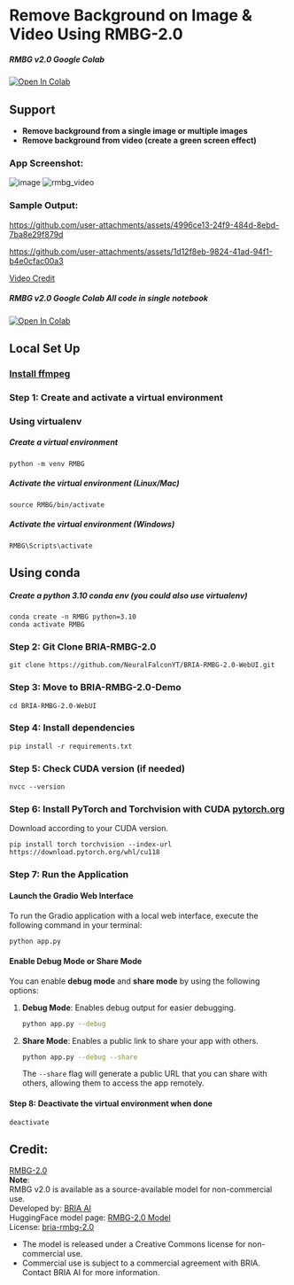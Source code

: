 # Remove Background on Image & Video Using RMBG-2.0
##### RMBG v2.0 Google Colab
[![Open In Colab](https://colab.research.google.com/assets/colab-badge.svg)](https://colab.research.google.com/github/NeuralFalconYT/BRIA-RMBG-2.0-WebUI/blob/main/rmbg_2.0.ipynb) <br>

## Support

- **Remove background from a single image or multiple images**
- **Remove background from video (create a green screen effect)**
  <br>
### App Screenshot: 
![image](https://github.com/user-attachments/assets/53654f9e-7387-4e5a-a273-c09fddf4d687)
![rmbg_video](https://github.com/user-attachments/assets/991951eb-7a8e-47f3-8751-989daed37d1e)

### Sample Output:
https://github.com/user-attachments/assets/4996ce13-24f9-484d-8ebd-7ba8e29f879d


https://github.com/user-attachments/assets/1d12f8eb-9824-41ad-94f1-b4e0cfac00a3

[Video Credit](https://pixabay.com/videos/woman-hair-drying-bathroom-bathe-37325/)


##### RMBG v2.0 Google Colab All code in single notebook
[![Open In Colab](https://colab.research.google.com/assets/colab-badge.svg)](https://colab.research.google.com/github/NeuralFalconYT/BRIA-RMBG-2.0-WebUI/blob/main/rmbg_2.0_embedded.ipynb) <br>

## Local Set Up
### [Install ffmpeg](https://www.youtube.com/watch?v=JR36oH35Fgg)
### Step 1: Create and activate a virtual environment
### Using virtualenv
##### Create a virtual environment
```
python -m venv RMBG
```
##### Activate the virtual environment (Linux/Mac)
```
source RMBG/bin/activate
```
##### Activate the virtual environment (Windows)
```
RMBG\Scripts\activate
```
## Using conda
##### Create a python 3.10 conda env (you could also use virtualenv)
```
conda create -n RMBG python=3.10
conda activate RMBG
```
### Step 2: Git Clone BRIA-RMBG-2.0
```
git clone https://github.com/NeuralFalconYT/BRIA-RMBG-2.0-WebUI.git
```
### Step 3: Move to BRIA-RMBG-2.0-Demo
```
cd BRIA-RMBG-2.0-WebUI
```
### Step 4: Install dependencies
```
pip install -r requirements.txt
```
### Step 5: Check CUDA version (if needed)
```
nvcc --version
```
### Step 6: Install PyTorch and Torchvision with CUDA [pytorch.org](https://pytorch.org/get-started/locally/) 
Download according to your CUDA version.
```
pip install torch torchvision --index-url https://download.pytorch.org/whl/cu118
```


### Step 7: Run the Application

#### Launch the Gradio Web Interface
To run the Gradio application with a local web interface, execute the following command in your terminal:

```bash
python app.py 
```
#### Enable Debug Mode or Share Mode
You can enable **debug mode** and **share mode** by using the following options:

1. **Debug Mode**: Enables debug output for easier debugging.
   ```bash
   python app.py --debug
   ```

2. **Share Mode**: Enables a public link to share your app with others.
   ```bash
   python app.py --debug --share
   ```

   The `--share` flag will generate a public URL that you can share with others, allowing them to access the app remotely.


#### Step 8: Deactivate the virtual environment when done
```
deactivate
```

## Credit:
[RMBG-2.0](https://huggingface.co/briaai/RMBG-2.0)
<br>
**Note**:<br>
  RMBG v2.0 is available as a source-available model for non-commercial use.<br>
  Developed by: [BRIA AI](https://bria.ai/) <br> HuggingFace model page: [RMBG-2.0 Model](https://huggingface.co/briaai/RMBG-2.0) <br>License: [bria-rmbg-2.0](https://bria.ai/bria-huggingface-model-license-agreement/) 
  * The model is released under a Creative Commons license for non-commercial use.
  * Commercial use is subject to a commercial agreement with BRIA. Contact BRIA AI for more information.
